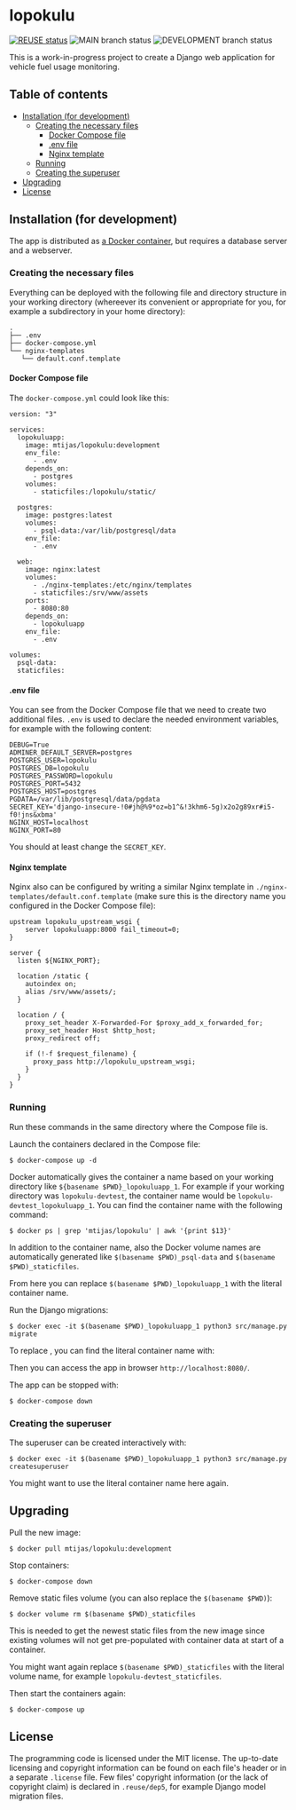 <!--
SPDX-FileCopyrightText: 2021 Jani Lehtinen
SPDX-FileCopyrightText: 2021 Markus Ijäs
SPDX-FileCopyrightText: 2021 Markus Murto

SPDX-License-Identifier: CC0-1.0
-->

# lopokulu

[![REUSE status](https://api.reuse.software/badge/github.com/mtijas/lopokulu)](https://api.reuse.software/info/github.com/mtijas/lopokulu)
![MAIN branch status](https://jenkins.tiko2020.trade/job/lopokulu/job/main/badge/icon?subject=Main)
![DEVELOPMENT branch status](https://jenkins.tiko2020.trade/job/lopokulu/job/development/badge/icon?subject=Development)

This is a work-in-progress project to create a Django web application for
vehicle fuel usage monitoring.

## Table of contents

* [Installation (for development)](#installation-for-development)
    * [Creating the necessary files](#creating-the-necessary-files)
        * [Docker Compose file](#docker-compose-file)
        * [.env file](#env-file)
        * [Nginx template](#nginx-template)
    * [Running](#running)
    * [Creating the superuser](#creating-the-superuser)
* [Upgrading](#upgrading)
* [License](#license)

## Installation (for development)

The app is distributed as
[a Docker container](https://hub.docker.com/r/mtijas/lopokulu), but requires a
database server and a webserver.

### Creating the necessary files

Everything can be deployed with the following file and directory structure in
your working directory (whereever its convenient or appropriate for you, for
example a subdirectory in your home directory):

```
.
├── .env
├── docker-compose.yml
└── nginx-templates
   └── default.conf.template
```

#### Docker Compose file

The `docker-compose.yml` could look like this:
```
version: "3"

services:
  lopokuluapp:
    image: mtijas/lopokulu:development
    env_file:
      - .env
    depends_on:
      - postgres
    volumes:
      - staticfiles:/lopokulu/static/

  postgres:
    image: postgres:latest
    volumes:
      - psql-data:/var/lib/postgresql/data
    env_file:
      - .env

  web:
    image: nginx:latest
    volumes:
      - ./nginx-templates:/etc/nginx/templates
      - staticfiles:/srv/www/assets
    ports:
      - 8080:80
    depends_on:
      - lopokuluapp
    env_file:
      - .env

volumes:
  psql-data:
  staticfiles:
```

#### .env file

You can see from the Docker Compose file that we need to create two additional
files. `.env` is used to declare the needed environment variables, for example
with the following content:

```
DEBUG=True
ADMINER_DEFAULT_SERVER=postgres
POSTGRES_USER=lopokulu
POSTGRES_DB=lopokulu
POSTGRES_PASSWORD=lopokulu
POSTGRES_PORT=5432
POSTGRES_HOST=postgres
PGDATA=/var/lib/postgresql/data/pgdata
SECRET_KEY='django-insecure-!0#jh@%9*oz=b1^&!3khm6-5g)x2o2g89xr#i5-f0!jns&xbma'
NGINX_HOST=localhost
NGINX_PORT=80
```

You should at least change the `SECRET_KEY`.

#### Nginx template

Nginx also can be configured by writing a similar Nginx template in
`./nginx-templates/default.conf.template` (make sure this is the directory name
you configured in the Docker Compose file):

```
upstream lopokulu_upstream_wsgi {
    server lopokuluapp:8000 fail_timeout=0;
}

server {
  listen ${NGINX_PORT};

  location /static {
    autoindex on;
    alias /srv/www/assets/;
  }

  location / {
    proxy_set_header X-Forwarded-For $proxy_add_x_forwarded_for;
    proxy_set_header Host $http_host;
    proxy_redirect off;

    if (!-f $request_filename) {
      proxy_pass http://lopokulu_upstream_wsgi;
    }
  }
}
```

### Running

Run these commands in the same directory where the Compose file is.

Launch the containers declared in the Compose file:
```
$ docker-compose up -d
```

Docker automatically gives the container a name based on your working directory
like `${basename $PWD}_lopokuluapp_1`. For example if your working directory
was `lopokulu-devtest`, the container name would be
`lopokulu-devtest_lopokuluapp_1`. You can find the container name with the
following command:
```
$ docker ps | grep 'mtijas/lopokulu' | awk '{print $13}'
```

In addition to the container name, also the Docker volume names
are automatically generated like `$(basename $PWD)_psql-data` and
`$(basename $PWD)_staticfiles`.

From here you can replace `$(basename $PWD)_lopokuluapp_1` with the literal
container name. 

Run the Django migrations:
```
$ docker exec -it $(basename $PWD)_lopokuluapp_1 python3 src/manage.py migrate
```

To replace , you can find the literal container
name with:

Then you can access the app in browser `http://localhost:8080/`.

The app can be stopped with:
```
$ docker-compose down
```

### Creating the superuser

The superuser can be created interactively with:
```
$ docker exec -it $(basename $PWD)_lopokuluapp_1 python3 src/manage.py createsuperuser
```

You might want to use the literal container name here again.

## Upgrading

Pull the new image:
```
$ docker pull mtijas/lopokulu:development
```

Stop containers:
```
$ docker-compose down
```

Remove static files volume (you can also replace the `$(basename $PWD)`):
```
$ docker volume rm $(basename $PWD)_staticfiles
```

This is needed to get the newest static files from the new image since existing
volumes will not get pre-populated with container data at start of a container.

You might want again replace `$(basename $PWD)_staticfiles` with the literal
volume name, for example `lopokulu-devtest_staticfiles`.

Then start the containers again:
```
$ docker-compose up
```

<!-- TODO(murtoM): add a section for app usage -->

## License

The programming code is licensed under the MIT license. The up-to-date licensing and copyright information can be found on each file's header or in a separate `.license` file. Few files' copyright information (or the lack of copyright claim) is declared in `.reuse/dep5`, for example Django model migration files.
